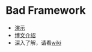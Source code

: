 # Bad Framework

+   [演示](http://baddemo.sinaapp.com/)
+   [博文介绍](http://devilalbum.com/?p=813)
+   深入了解，请看[wiki](https://github.com/yun77op/Bad/wiki/_pages)